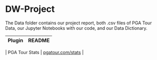 # DW-Project

The Data folder contains our project report, both .csv files of PGA Tour Data, our Jupyter Notebooks with our code, and our Data Dictionary.

| Plugin | README |
| ------ | ------ |

| PGA Tour Stats | [pgatour.com/stats][PlPGA] |

[PlPGA]: <https://www.pgatour.com/stats>
